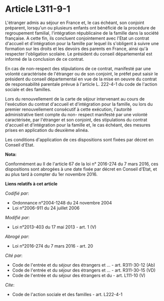 # Article L311-9-1

L'étranger admis au séjour en France et, le cas échéant, son conjoint préparent, lorsqu'un ou plusieurs enfants ont bénéficié
de la procédure de regroupement familial, l'intégration républicaine de la famille dans la société française. A cette fin,
ils concluent conjointement avec l'Etat un contrat d'accueil et d'intégration pour la famille par lequel ils s'obligent à
suivre une formation sur les droits et les devoirs des parents en France, ainsi qu'à respecter l'obligation scolaire. Le
président du conseil départemental est informé de la conclusion de ce contrat. 

En cas de non-respect des stipulations de ce contrat, manifesté par une volonté caractérisée de l'étranger ou de son
conjoint, le préfet peut saisir le président du conseil départemental en vue de la mise en oeuvre du contrat de
responsabilité parentale prévue à l'article L. 222-4-1 du code de l'action sociale et des familles. 

Lors du renouvellement de la carte de séjour intervenant au cours de l'exécution du contrat d'accueil et d'intégration pour
la famille, ou lors du premier renouvellement consécutif à cette exécution, l'autorité administrative tient compte du non-
respect manifesté par une volonté caractérisée, par l'étranger et son conjoint, des stipulations du contrat d'accueil et
d'intégration pour la famille et, le cas échéant, des mesures prises en application du deuxième alinéa. 

Les conditions d'application de ces dispositions sont fixées par décret en Conseil d'Etat.

**Nota:**

Conformément au II de l'article 67 de la loi n° 2016-274 du 7 mars 2016, ces dispositions sont abrogées à une date fixée par
décret en Conseil d'Etat, et au plus tard à compter du 1er novembre 2016.

**Liens relatifs à cet article**

_Codifié par_:

  - Ordonnance n°2004-1248 du 24 novembre 2004
  - Loi n°2006-911 du 24 juillet 2006

_Modifié par_:

  - Loi n°2013-403 du 17 mai 2013 - art. 1 (V)

_Abrogé par_:

  - Loi n°2016-274 du 7 mars 2016 - art. 20

_Cité par_:

  - Code de l'entrée et du séjour des étrangers et ... - art. R311-30-12 (Ab)
  - Code de l'entrée et du séjour des étrangers et ... - art. R311-30-15 (VD)
  - Code de l'entrée et du séjour des étrangers et du  - art. L111-10 (V)

_Cite_:

  - Code de l'action sociale et des familles - art. L222-4-1
